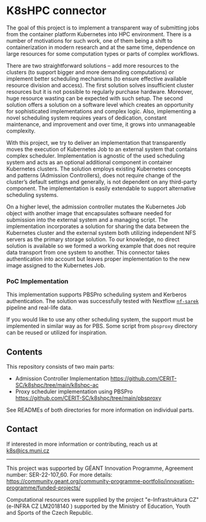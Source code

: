 # K8sHPC connector

The goal of this project is to implement a transparent way of submitting jobs from the container platform Kubernetes into HPC environment. There is a number of motivations for such work, one of them being a shift to containerization in modern research and at the same time, dependence on large resources for some computation types or parts of complex workflows. 

There are two straightforward solutions – add more resources to the clusters (to support bigger and more demanding computations) or implement better scheduling mechanisms (to ensure effective available resource division and access). The first solution solves insufficient cluster resources but it is not possible to regularly purchase hardware. Moreover, huge resource wasting can be expected with such setup. The second solution offers a solution on a software level which creates an opportunity for sophisticated implementations and complex logic. Also, implementing a novel scheduling system requires years of dedication, constant maintenance, and improvement and over time, it grows into unmanageable complexity. 

With this project, we try to deliver an implementation that transparently moves the execution of Kubernetes Job to an external system that contains complex scheduler. Implementation is agnostic of the used scheduling system and acts as an optional additional component in container Kubernetes clusters. The solution employs existing Kubernetes concepts and patterns (Admission Controllers), does not require change of the cluster’s default settings and generally, is not dependent on any third-party component. The implementation is easily extendable to support alternative scheduling systems.

On a higher level, the admission controller mutates the Kubernetes Job object with another image that encapsulates software needed for submission into the external system and a managing script. The implementation incorporates a solution for sharing the data between the Kubernetes cluster and the external system both utilizing independent NFS servers as the primary storage solution. To our knowledge, no direct solution is available so we formed a working example that does not require data transport from one system to another. This connector takes authentication into account but leaves proper implementation to the new image assigned to the Kubernetes Job. 

### PoC Implementation
This implementation supports PBSPro scheduling system and Kerberos authentication. The solution was successfully tested with Nextflow [`nf-sarek`](https://github.com/nf-core/sarek/) pipeline and real-life data.

If you would like to use any other scheduling system, the support must be implemented in similar way as for PBS. Some script from `pbsproxy` directory can be 
reused or utilized for inspiration.

## Contents
This repository consists of two main parts:
- Admission Controller Implementation https://github.com/CERIT-SC/k8shpc/tree/main/k8shpc-ac
- Proxy scheduler implementation using PBSPro  https://github.com/CERIT-SC/k8shpc/tree/main/pbsproxy

See READMEs of both directories for more information on individual parts.

## Contact
If interested in more information or contributing, reach us at k8s@ics.muni.cz

-------------------------------------------------------
This project was supported by GÉANT Innovation Programme, Agreement number: SER-22-107_60. For more details: https://community.geant.org/community-programme-portfolio/innovation-programme/funded-projects/

Computational resources were supplied by the project "e-Infrastruktura CZ" (e-INFRA CZ LM2018140 ) supported by the Ministry of Education, Youth and Sports of the Czech Republic.
